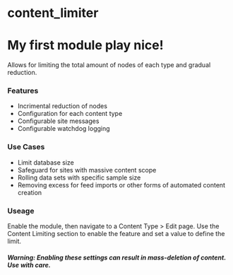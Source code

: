 # content_limiter

<h1>My first module play nice!</h1>

Allows for limiting the total amount of nodes of each type and gradual reduction.

<h3>Features</h3>
<ul>
<li>Incrimental reduction of nodes</li>
<li>Configuration for each content type</li>
<li>Configurable site messages</li>
<li>Configurable watchdog logging</li>
</ul>

<h3>Use Cases</h3>
<ul>
<li>Limit database size</li>
<li>Safeguard for sites with massive content scope</li>
<li>Rolling data sets with specific sample size</li>
<li>Removing excess for feed imports or other forms of automated content creation</li>
</ul>


<h3>Useage</h3>
<p>Enable the module, then navigate to a Content Type > Edit page. Use the Content Limiting section to enable the feature and set a value to define the limit.</p>
  <h5>Warning: Enabling these settings can result in mass-deletion of content. Use with care.</h5>
